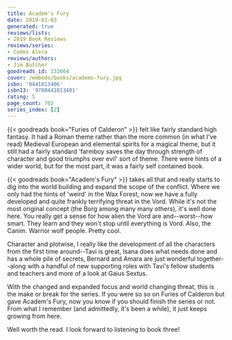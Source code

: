 ```yaml
---
title: Academ's Fury
date: 2019-01-03
generated: true
reviews/lists:
- 2019 Book Reviews
reviews/series:
- Codex Alera
reviews/authors:
- Jim Butcher
goodreads_id: 133664
cover: /embeds/books/academs-fury.jpg
isbn: '0441013406'
isbn13: '9780441013401'
rating: 5
page_count: 702
series_index: [2]
---
```

{{< goodreads book="Furies of Calderon" >}} felt like fairly standard high fantasy. It had a Roman theme rather than the more common (in what I've read) Medieval European and elemental spirits for a magical theme, but it still had a fairly standard 'farmboy saves the day through strength of character and good triumphs over evil' sort of theme. There were hints of a wider world, but for the most part, it was a fairly self contained book.  

{{< goodreads book="Academ's Fury" >}} takes all that and really starts to dig into the world building and expand the scope of the conflict. Where we only had the hints of 'weird' in the Wax Forest, now we have a fully developed and quite frankly terrifying threat in the Vord. While it's not the most original concept (the Borg among many many others), it's well done here. You really get a sense for how alien the Vord are and--worst--how smart. They learn and they won't stop until everything is Vord. Also, the Canim. Warrior wolf people. Pretty cool.  

<!--more-->

Character and plotwise, I really like the development of all the characters from the first time around--Tavi is great, Isana does what needs done and has a whole pile of secrets, Bernard and Amara are just wonderful together--along with a handful of new supporting roles with Tavi's fellow students and teachers and more of a look at Gaius Sextus.  

With the changed and expanded focus and world changing threat, this is the make or break for the series. If you were so so on Furies of Calderon but gave Academ's Fury, now you know if you should finish the series or not. From what I remember (and admittedly, it's been a while), it just keeps growing from here.  

Well worth the read. I look forward to listening to book three!
